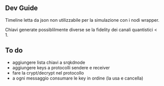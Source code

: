 ## Dev Guide
Timeline letta da json non utilizzabile per la simulazione con i nodi wrapper.

Chiavi generate possiblilmente diverse se la fidelity dei canali quantistici < 1.


## To do
- aggiungere lista chiavi a srqkdnode
- aggiungere keys a protocolli sendere e receiver
- fare la crypt/decrypt nel protocollo
- a ogni messaggio consumare le key in ordine (la usa e cancella)






